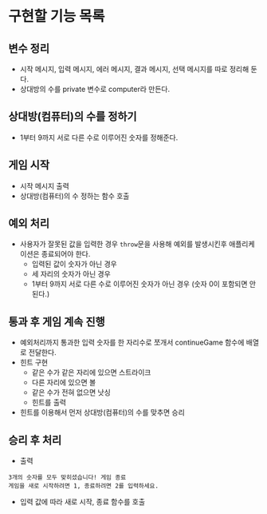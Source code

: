 # 구현할 기능 목록

## 변수 정리

- 시작 메시지, 입력 메시지, 에러 메시지, 결과 메시지, 선택 메시지를 따로 정리해 둔다.
- 상대방의 수를 private 변수로 computer라 만든다.

## 상대방(컴퓨터)의 수를 정하기

- 1부터 9까지 서로 다른 수로 이루어진 숫자를 정해준다.

## 게임 시작

- 시작 메시지 출력
- 상대방(컴퓨터)의 수 정하는 함수 호출

## 예외 처리

- 사용자가 잘못된 값을 입력한 경우 `throw`문을 사용해 예외를 발생시킨후 애플리케이션은 종료되어야 한다.
  - 입력된 값이 숫자가 아닌 경우
  - 세 자리의 숫자가 아닌 경우
  - 1부터 9까지 서로 다른 수로 이루어진 숫자가 아닌 경우 (숫자 0이 포함되면 안 된다.)

## 통과 후 게임 계속 진행

- 예외처리까지 통과한 입력 숫자를 한 자리수로 쪼개서 continueGame 함수에 배열로 전달한다.
- 힌트 구현
  - 같은 수가 같은 자리에 있으면 스트라이크
  - 다른 자리에 있으면 볼
  - 같은 수가 전혀 없으면 낫싱
  - 힌트를 출력
- 힌트를 이용해서 먼저 상대방(컴퓨터)의 수를 맞추면 승리

## 승리 후 처리

- 출력

```
3개의 숫자를 모두 맞히셨습니다! 게임 종료
게임을 새로 시작하려면 1, 종료하려면 2를 입력하세요.
```

- 입력 값에 따라 새로 시작, 종료 함수를 호출
